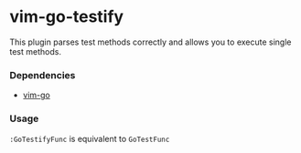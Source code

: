 # vim-go-testify

This plugin parses test methods correctly and allows you to execute
single test methods.

### Dependencies

* [vim-go](https://github.com/fatih/vim-go)

### Usage

`:GoTestifyFunc` is equivalent to `GoTestFunc`
